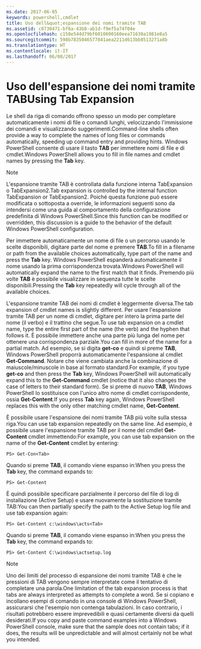 ```yaml
---
ms.date: 2017-06-05
keywords: powershell,cmdlet
title: Uso dell&quot;espansione dei nomi tramite TAB
ms.assetid: c8730471-bf6a-43b8-ab1d-f9ef5a74f04e
ms.openlocfilehash: c158e544d79bf6010690160eea71630a1981e8a5
ms.sourcegitcommit: 598b7835046577841aea2211d613bb8513271a8b
ms.translationtype: HT
ms.contentlocale: it-IT
ms.lasthandoff: 06/08/2017
---
```

# <a name="using-tab-expansion"></a><span data-ttu-id="ed846-103">Uso dell'espansione dei nomi tramite TAB</span><span class="sxs-lookup"><span data-stu-id="ed846-103">Using Tab Expansion</span></span>
<span data-ttu-id="ed846-104">Le shell da riga di comando offrono spesso un modo per completare automaticamente i nomi di file o comandi lunghi, velocizzando l'immissione dei comandi e visualizzando suggerimenti.</span><span class="sxs-lookup"><span data-stu-id="ed846-104">Command-line shells often provide a way to complete the names of long files or commands automatically, speeding up command entry and providing hints.</span></span> <span data-ttu-id="ed846-105">Windows PowerShell consente di usare il tasto **TAB** per immettere nomi di file e di cmdlet.</span><span class="sxs-lookup"><span data-stu-id="ed846-105">Windows PowerShell allows you to fill in file names and cmdlet names by pressing the **Tab** key.</span></span>

> [!NOTE]
> <span data-ttu-id="ed846-106">L'espansione tramite TAB è controllata dalla funzione interna TabExpansion o TabExpansion2.</span><span class="sxs-lookup"><span data-stu-id="ed846-106">Tab expansion is controlled by the internal function TabExpansion or TabExpansion2.</span></span> <span data-ttu-id="ed846-107">Poiché questa funzione può essere modificata o sottoposta a override, le informazioni seguenti sono da intendersi come una guida al comportamento della configurazione predefinita di Windows PowerShell.</span><span class="sxs-lookup"><span data-stu-id="ed846-107">Since this function can be modified or overridden, this discussion is a guide to the behavior of the default Windows PowerShell configuration.</span></span>

<span data-ttu-id="ed846-108">Per immettere automaticamente un nome di file o un percorso usando le scelte disponibili, digitare parte del nome e premere **TAB**.</span><span class="sxs-lookup"><span data-stu-id="ed846-108">To fill in a filename or path from the available choices automatically, type part of the name and press the **Tab** key.</span></span> <span data-ttu-id="ed846-109">Windows PowerShell espanderà automaticamente il nome usando la prima corrispondenza trovata.</span><span class="sxs-lookup"><span data-stu-id="ed846-109">Windows PowerShell will automatically expand the name to the first match that it finds.</span></span> <span data-ttu-id="ed846-110">Premendo più volte **TAB** è possibile visualizzare in sequenza tutte le scelte disponibili.</span><span class="sxs-lookup"><span data-stu-id="ed846-110">Pressing the **Tab** key repeatedly will cycle through all of the available choices.</span></span>

<span data-ttu-id="ed846-111">L'espansione tramite TAB dei nomi di cmdlet è leggermente diversa.</span><span class="sxs-lookup"><span data-stu-id="ed846-111">The tab expansion of cmdlet names is slightly different.</span></span> <span data-ttu-id="ed846-112">Per usare l'espansione tramite TAB per un nome di cmdlet, digitare per intero la prima parte del nome (il verbo) e il trattino che segue.</span><span class="sxs-lookup"><span data-stu-id="ed846-112">To use tab expansion on a cmdlet name, type the entire first part of the name (the verb) and the hyphen that follows it.</span></span> <span data-ttu-id="ed846-113">È possibile immettere anche una parte più lunga del nome per ottenere una corrispondenza parziale.</span><span class="sxs-lookup"><span data-stu-id="ed846-113">You can fill in more of the name for a partial match.</span></span> <span data-ttu-id="ed846-114">Ad esempio, se si digita **get-co** e quindi si preme **TAB**, Windows PowerShell proporrà automaticamente l'espansione al cmdlet **Get-Command**. Notare che viene cambiata anche la combinazione di maiuscole/minuscole in base al formato standard.</span><span class="sxs-lookup"><span data-stu-id="ed846-114">For example, if you type **get-co** and then press the **Tab** key, Windows PowerShell will automatically expand this to the **Get-Command** cmdlet (notice that it also changes the case of letters to their standard form).</span></span> <span data-ttu-id="ed846-115">Se si preme di nuovo **TAB**, Windows PowerShell lo sostituisce con l'unico altro nome di cmdlet corrispondente, ossia **Get-Content**.</span><span class="sxs-lookup"><span data-stu-id="ed846-115">If you press **Tab** key again, Windows PowerShell replaces this with the only other matching cmdlet name, **Get-Content**.</span></span>

<span data-ttu-id="ed846-116">È possibile usare l'espansione dei nomi tramite TAB più volte sulla stessa riga.</span><span class="sxs-lookup"><span data-stu-id="ed846-116">You can use tab expansion repeatedly on the same line.</span></span> <span data-ttu-id="ed846-117">Ad esempio, è possibile usare l'espansione tramite TAB per il nome del cmdlet **Get-Content** cmdlet immettendo:</span><span class="sxs-lookup"><span data-stu-id="ed846-117">For example, you can use tab expansion on the name of the **Get-Content** cmdlet by entering:</span></span>

```
PS> Get-Con<Tab>
```

<span data-ttu-id="ed846-118">Quando si preme **TAB**, il comando viene espanso in:</span><span class="sxs-lookup"><span data-stu-id="ed846-118">When you press the **Tab** key, the command expands to:</span></span>

```
PS> Get-Content
```

<span data-ttu-id="ed846-119">È quindi possibile specificare parzialmente il percorso del file di log di installazione (Active Setup) e usare nuovamente la sostituzione tramite TAB:</span><span class="sxs-lookup"><span data-stu-id="ed846-119">You can then partially specify the path to the Active Setup log file and use tab expansion again:</span></span>

```
PS> Get-Content c:\windows\acts<Tab>
```

<span data-ttu-id="ed846-120">Quando si preme **TAB**, il comando viene espanso in:</span><span class="sxs-lookup"><span data-stu-id="ed846-120">When you press the **Tab** key, the command expands to:</span></span>

```
PS> Get-Content C:\windows\actsetup.log
```

> [!NOTE]
> <span data-ttu-id="ed846-121">Uno dei limiti del processo di espansione dei nomi tramite TAB è che le pressioni di TAB vengono sempre interpretate come il tentativo di completare una parola.</span><span class="sxs-lookup"><span data-stu-id="ed846-121">One limitation of the tab expansion process is that tabs are always interpreted as attempts to complete a word.</span></span> <span data-ttu-id="ed846-122">Se si copiano e incollano esempi di comando in una console di Windows PowerShell, assicurarsi che l'esempio non contenga tabulazioni. In caso contrario, i risultati potrebbero essere imprevedibili e quasi certamente diversi da quelli desiderati.</span><span class="sxs-lookup"><span data-stu-id="ed846-122">If you copy and paste command examples into a Windows PowerShell console, make sure that the sample does not contain tabs; if it does, the results will be unpredictable and will almost certainly not be what you intended.</span></span>


